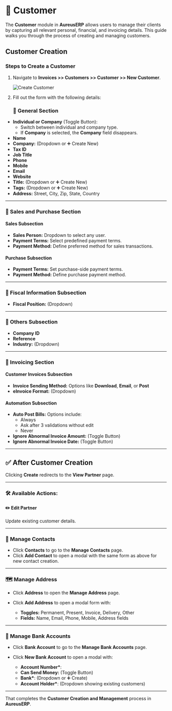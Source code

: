 # 👥 Customer

The **Customer** module in **AureusERP** allows users to manage their clients by capturing all relevant personal, financial, and invoicing details. This guide walks you through the process of creating and managing customers.

## Customer Creation

### Steps to Create a Customer

1. Navigate to **Invoices >> Customers >> Customer >> New Customer**.

   ![Create Customer](../../../images/customer_create_1.png)

2. Fill out the form with the following details:

   ### 🧾 General Section

- **Individual or Company** (Toggle Button):
  - Switch between individual and company type.
  - If **Company** is selected, the **Company** field disappears.
- **Name**
- **Company:** (Dropdown or ➕ Create New)
- **Tax ID**
- **Job Title**
- **Phone**
- **Mobile**
- **Email**
- **Website**
- **Title:** (Dropdown or ➕ Create New)
- **Tags:** (Dropdown or ➕ Create New)
- **Address:** Street, City, Zip, State, Country

---

### 🛒 Sales and Purchase Section

#### Sales Subsection

- **Sales Person:** Dropdown to select any user.
- **Payment Terms:** Select predefined payment terms.
- **Payment Method:** Define preferred method for sales transactions.

#### Purchase Subsection

- **Payment Terms:** Set purchase-side payment terms.
- **Payment Method:** Define purchase payment method.

---

### 🧾 Fiscal Information Subsection

- **Fiscal Position:** (Dropdown)

---

### 📂 Others Subsection

- **Company ID**
- **Reference**
- **Industry:** (Dropdown)

---

### 🧾 Invoicing Section

#### Customer Invoices Subsection

- **Invoice Sending Method:** Options like **Download**, **Email**, or **Post**
- **eInvoice Format:** (Dropdown)

#### Automation Subsection

- **Auto Post Bills:** Options include:
  - Always
  - Ask after 3 validations without edit
  - Never
- **Ignore Abnormal Invoice Amount:** (Toggle Button)
- **Ignore Abnormal Invoice Date:** (Toggle Button)

---

## ✅ After Customer Creation

Clicking **Create** redirects to the **View Partner** page.

---

### 🛠️ Available Actions:

#### ✏️ Edit Partner

Update existing customer details.

---

### 👥 Manage Contacts

- Click **Contacts** to go to the **Manage Contacts** page.
- Click **Add Contact** to open a modal with the same form as above for new contact creation.

---

### 🗺️ Manage Address

- Click **Address** to open the **Manage Address** page.
- Click **Add Address** to open a modal form with:

  - **Toggles:** Permanent, Present, Invoice, Delivery, Other
  - **Fields:** Name, Email, Phone, Mobile, Address fields

---

### 🏦 Manage Bank Accounts

- Click **Bank Account** to go to the **Manage Bank Accounts** page.
- Click **New Bank Account** to open a modal with:

  - **Account Number\***:
  - **Can Send Money:** (Toggle Button)
  - **Bank\***: (Dropdown or ➕ Create)
  - **Account Holder\***: (Dropdown showing existing customers)

---

That completes the **Customer Creation and Management** process in **AureusERP**.
